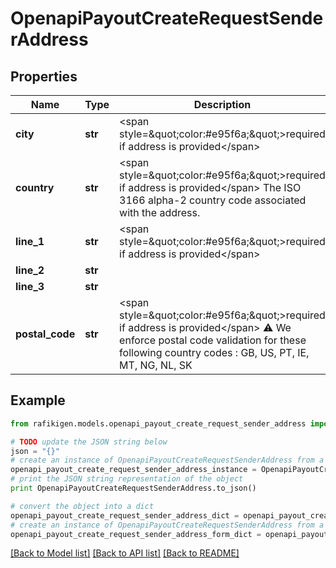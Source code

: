# OpenapiPayoutCreateRequestSenderAddress


## Properties
Name | Type | Description | Notes
------------ | ------------- | ------------- | -------------
**city** | **str** | &lt;span style&#x3D;\&quot;color:#e95f6a;\&quot;&gt;required if address is provided&lt;/span&gt; | [optional] 
**country** | **str** | &lt;span style&#x3D;\&quot;color:#e95f6a;\&quot;&gt;required if address is provided&lt;/span&gt;  The ISO 3166 alpha-2 country code associated with the address. | [optional] 
**line_1** | **str** | &lt;span style&#x3D;\&quot;color:#e95f6a;\&quot;&gt;required if address is provided&lt;/span&gt; | [optional] 
**line_2** | **str** |  | [optional] 
**line_3** | **str** |  | [optional] 
**postal_code** | **str** | &lt;span style&#x3D;\&quot;color:#e95f6a;\&quot;&gt;required if address is provided&lt;/span&gt;  ⚠️ We enforce postal code validation for these following country codes : GB, US, PT, IE, MT, NG, NL, SK | [optional] 

## Example

```python
from rafikigen.models.openapi_payout_create_request_sender_address import OpenapiPayoutCreateRequestSenderAddress

# TODO update the JSON string below
json = "{}"
# create an instance of OpenapiPayoutCreateRequestSenderAddress from a JSON string
openapi_payout_create_request_sender_address_instance = OpenapiPayoutCreateRequestSenderAddress.from_json(json)
# print the JSON string representation of the object
print OpenapiPayoutCreateRequestSenderAddress.to_json()

# convert the object into a dict
openapi_payout_create_request_sender_address_dict = openapi_payout_create_request_sender_address_instance.to_dict()
# create an instance of OpenapiPayoutCreateRequestSenderAddress from a dict
openapi_payout_create_request_sender_address_form_dict = openapi_payout_create_request_sender_address.from_dict(openapi_payout_create_request_sender_address_dict)
```
[[Back to Model list]](../README.md#documentation-for-models) [[Back to API list]](../README.md#documentation-for-api-endpoints) [[Back to README]](../README.md)


